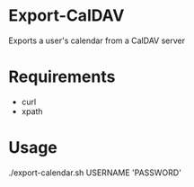 # Export-CalDAV
Exports a user's calendar from a CalDAV server

# Requirements
* curl
* xpath

# Usage

./export-calendar.sh USERNAME 'PASSWORD'

